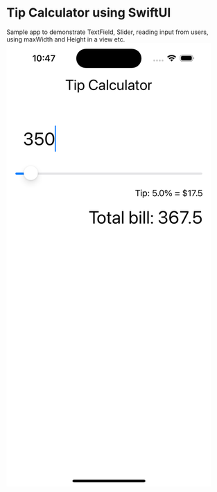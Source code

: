 # Tip Calculator using SwiftUI

Sample app to demonstrate TextField, Slider, reading input from users, using maxWidth and Height in a view etc. 
![Tip Calculator](app.png)
